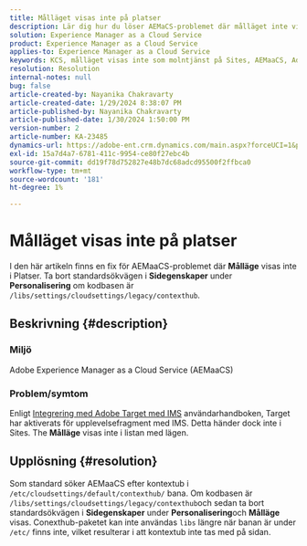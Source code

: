 ```yaml
---
title: Målläget visas inte på platser
description: Lär dig hur du löser AEMaCS-problemet där målläget inte visas på webbplatser.
solution: Experience Manager as a Cloud Service
product: Experience Manager as a Cloud Service
applies-to: Experience Manager as a Cloud Service
keywords: KCS, målläget visas inte som molntjänst på Sites, AEMaaCS, Adobe Experience Manager
resolution: Resolution
internal-notes: null
bug: false
article-created-by: Nayanika Chakravarty
article-created-date: 1/29/2024 8:38:07 PM
article-published-by: Nayanika Chakravarty
article-published-date: 1/30/2024 1:50:00 PM
version-number: 2
article-number: KA-23485
dynamics-url: https://adobe-ent.crm.dynamics.com/main.aspx?forceUCI=1&pagetype=entityrecord&etn=knowledgearticle&id=1b33174b-e6be-ee11-9079-6045bd006149
exl-id: 15a7d4a7-6781-411c-9954-ce80f27ebc4b
source-git-commit: dd19f78d752827e48b7dc68adcd95500f2ffbca0
workflow-type: tm+mt
source-wordcount: '181'
ht-degree: 1%

---
```


# Målläget visas inte på platser


I den här artikeln finns en fix för AEMaaCS-problemet där <b>Målläge</b> visas inte i Platser. Ta bort standardsökvägen i <b>Sidegenskaper</b> under <b>Personalisering</b> om kodbasen är `/libs/settings/cloudsettings/legacy/contexthub`.

## Beskrivning {#description}


### Miljö

Adobe Experience Manager as a Cloud Service (AEMaaCS)

### Problem/symtom

Enligt [Integrering med Adobe Target med IMS](https://experienceleague.adobe.com/docs/experience-manager-65/content/sites/administering/integration/integration-target-ims.html) användarhandboken, Target har aktiverats för upplevelsefragment med IMS. Detta händer dock inte i Sites. The <b>Målläge</b> visas inte i listan med lägen.


## Upplösning {#resolution}


Som standard söker AEMaaCS efter kontextub i `/etc/cloudsettings/default/contexthub/` bana. Om kodbasen är `/libs/settings/cloudsettings/legacy/contexthub`och sedan ta bort standardsökvägen i <b>Sidegenskaper</b> under <b>Personalisering</b>och <b>Målläge</b> visas. Conexthub-paketet kan inte användas `libs` längre när banan är under `/etc/` finns inte, vilket resulterar i att kontextub inte tas med på sidan.
